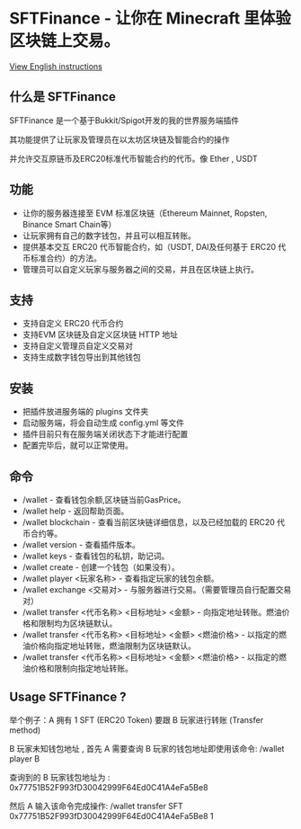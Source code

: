 # SFTFinance - 让你在 Minecraft 里体验区块链上交易。

[View English instructions](/README.md)

## 什么是 SFTFinance

SFTFinance 是一个基于Bukkit/Spigot开发的我的世界服务端插件

其功能提供了让玩家及管理员在以太坊区块链及智能合约的操作

并允许交互原链币及ERC20标准代币智能合约的代币。像 Ether , USDT

## 功能

- 让你的服务器连接至 EVM 标准区块链（Ethereum Mainnet, Ropsten, Binance Smart Chain等）
- 让玩家拥有自己的数字钱包，并且可以相互转账。
- 提供基本交互 ERC20 代币智能合约，如（USDT, DAI及任何基于 ERC20 代币标准合约）的方法。
- 管理员可以自定义玩家与服务器之间的交易，并且在区块链上执行。

## 支持

- 支持自定义 ERC20 代币合约
- 支持EVM 区块链及自定义区块链 HTTP 地址
- 支持自定义管理员自定义交易对
- 支持生成数字钱包导出到其他钱包

## 安装

- 把插件放进服务端的 plugins 文件夹
- 启动服务端，将会自动生成 config.yml 等文件
- 插件目前只有在服务端关闭状态下才能进行配置
- 配置完毕后，就可以正常使用。

## 命令

- /wallet - 查看钱包余额,区块链当前GasPrice。
- /wallet help - 返回帮助页面。
- /wallet blockchain - 查看当前区块链详细信息，以及已经加载的 ERC20 代币合约等。
- /wallet version - 查看插件版本。
- /wallet keys - 查看钱包的私钥，助记词。
- /wallet create - 创建一个钱包（如果没有）。
- /wallet player <玩家名称> - 查看指定玩家的钱包余额。
- /wallet exchange <交易对> - 与服务器进行交易。（需要管理员自行配置交易对）
- /wallet transfer <代币名称> <目标地址> <金额> - 向指定地址转账。燃油价格和限制均为区块链默认。
- /wallet transfer <代币名称> <目标地址> <金额> <燃油价格> - 以指定的燃油价格向指定地址转账，燃油限制为区块链默认。
- /wallet transfer <代币名称> <目标地址> <金额> <燃油价格> - 以指定的燃油价格和限制向指定地址转账。

## Usage SFTFinance ?

举个例子：A 拥有 1 SFT (ERC20 Token) 要跟 B 玩家进行转账 (Transfer method)

B 玩家未知钱包地址 , 首先 A 需要查询 B 玩家的钱包地址即使用该命令: /wallet player B

查询到的 B 玩家钱包地址为 : 0x77751B52F993fD30042999F64Ed0C41A4eFa5Be8

然后 A 输入该命令完成操作: /wallet transfer SFT 0x77751B52F993fD30042999F64Ed0C41A4eFa5Be8 1
